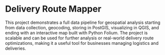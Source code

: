 # Delivery Route Mapper

This project demonstrates a full data pipeline for geospatial analysis starting from data collection, geocoding, storing in PostGIS, visualizing in QGIS, and ending with an interactive map built with Python Folium. The project is scalable and can be used for further analysis or real-world delivery route optimizations, making it a useful tool for businesses managing logistics and deliveries.
